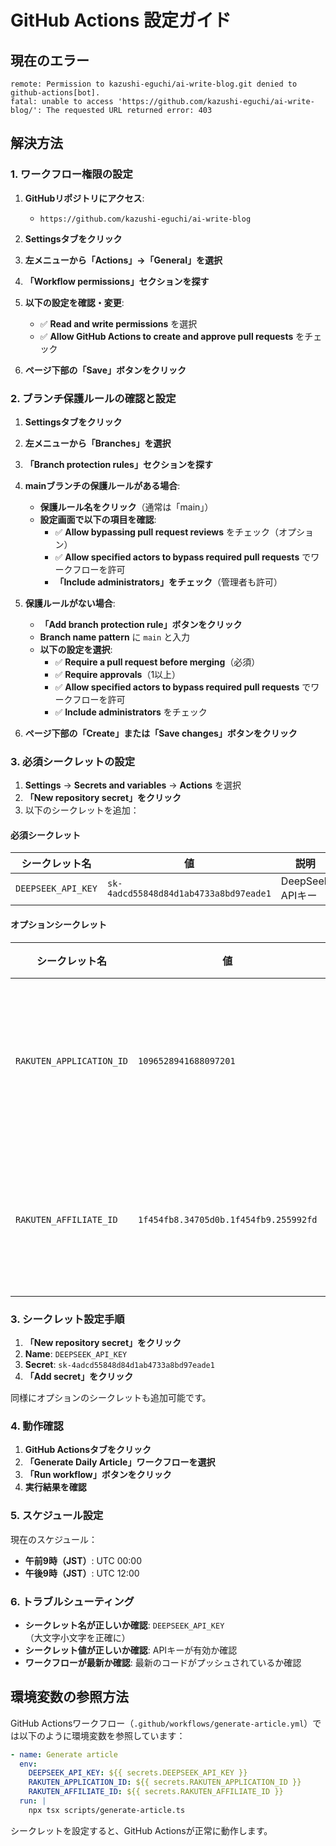 # GitHub Actions 設定ガイド

## 現在のエラー
```
remote: Permission to kazushi-eguchi/ai-write-blog.git denied to github-actions[bot].
fatal: unable to access 'https://github.com/kazushi-eguchi/ai-write-blog/': The requested URL returned error: 403
```

## 解決方法

### 1. ワークフロー権限の設定

1. **GitHubリポジトリにアクセス**:
   - `https://github.com/kazushi-eguchi/ai-write-blog`

2. **Settingsタブをクリック**

3. **左メニューから「Actions」→「General」を選択**

4. **「Workflow permissions」セクションを探す**

5. **以下の設定を確認・変更**:
   - ✅ **Read and write permissions** を選択
   - ✅ **Allow GitHub Actions to create and approve pull requests** をチェック

6. **ページ下部の「Save」ボタンをクリック**

### 2. ブランチ保護ルールの確認と設定

1. **Settingsタブをクリック**

2. **左メニューから「Branches」を選択**

3. **「Branch protection rules」セクションを探す**

4. **mainブランチの保護ルールがある場合**:
   - **保護ルール名をクリック**（通常は「main」）
   - **設定画面で以下の項目を確認**:
     - ✅ **Allow bypassing pull request reviews** をチェック（オプション）
     - ✅ **Allow specified actors to bypass required pull requests** でワークフローを許可
     - **「Include administrators」をチェック**（管理者も許可）

5. **保護ルールがない場合**:
   - **「Add branch protection rule」ボタンをクリック**
   - **Branch name pattern** に `main` と入力
   - **以下の設定を選択**:
     - ✅ **Require a pull request before merging**（必須）
     - ✅ **Require approvals**（1以上）
     - ✅ **Allow specified actors to bypass required pull requests** でワークフローを許可
     - ✅ **Include administrators** をチェック

6. **ページ下部の「Create」または「Save changes」ボタンをクリック**

### 3. 必須シークレットの設定

1. **Settings** → **Secrets and variables** → **Actions** を選択
2. **「New repository secret」をクリック**
3. 以下のシークレットを追加：

#### 必須シークレット
| シークレット名 | 値 | 説明 |
|---------------|-----|------|
| `DEEPSEEK_API_KEY` | `sk-4adcd55848d84d1ab4733a8bd97eade1` | DeepSeek APIキー |

#### オプションシークレット
| シークレット名 | 値 | 説明 |
|---------------|-----|------|
| `RAKUTEN_APPLICATION_ID` | `1096528941688097201` | 楽天アプリケーションID |
| `RAKUTEN_AFFILIATE_ID` | `1f454fb8.34705d0b.1f454fb9.255992fd` | 楽天アフィリエイトID |

### 3. シークレット設定手順

1. **「New repository secret」をクリック**
2. **Name**: `DEEPSEEK_API_KEY`
3. **Secret**: `sk-4adcd55848d84d1ab4733a8bd97eade1`
4. **「Add secret」をクリック**

同様にオプションのシークレットも追加可能です。

### 4. 動作確認

1. **GitHub Actionsタブをクリック**
2. **「Generate Daily Article」ワークフローを選択**
3. **「Run workflow」ボタンをクリック**
4. **実行結果を確認**

### 5. スケジュール設定

現在のスケジュール：
- **午前9時（JST）**: UTC 00:00
- **午後9時（JST）**: UTC 12:00

### 6. トラブルシューティング

- **シークレット名が正しいか確認**: `DEEPSEEK_API_KEY`（大文字小文字を正確に）
- **シークレット値が正しいか確認**: APIキーが有効か確認
- **ワークフローが最新か確認**: 最新のコードがプッシュされているか確認

## 環境変数の参照方法

GitHub Actionsワークフロー（`.github/workflows/generate-article.yml`）では以下のように環境変数を参照しています：

```yaml
- name: Generate article
  env:
    DEEPSEEK_API_KEY: ${{ secrets.DEEPSEEK_API_KEY }}
    RAKUTEN_APPLICATION_ID: ${{ secrets.RAKUTEN_APPLICATION_ID }}
    RAKUTEN_AFFILIATE_ID: ${{ secrets.RAKUTEN_AFFILIATE_ID }}
  run: |
    npx tsx scripts/generate-article.ts
```

シークレットを設定すると、GitHub Actionsが正常に動作します。